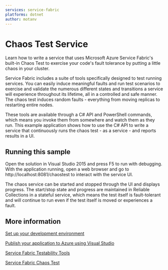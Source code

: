 ```yaml
---
services: service-fabric
platforms: dotnet
author: motanv
---
```


# Chaos Test Service
Learn how to write a service that uses Microsoft Azure Service Fabric's built-in Chaos Test to exercise your code's fault tolerance by putting a little chaos in your cluster.

Service Fabric includes a suite of tools specifically designed to test running services. You can easily induce meaningful faults and run test scenarios to exercise and validate the numerous different states and transitions a service will experience throughout its lifetime, all in a controlled and safe manner. The chaos test induces random faults - everything from moving replicas to restarting entire nodes. 

These tools are available through a C# API and PowerShell commands, which means you invoke them from somewhere and watch them as they run. This example application shows how to use the C# API to write a service that continuously runs the chaos test - as a service - and reports results in a UI.

## Running this sample
Open the solution in Visual Studio 2015 and press F5 to run with debugging. With the application running, open a web browser and go to http://localhost:8081/chaostest to interact with the service UI. 

The chaos service can be started and stopped through the UI and displays progress. The start/stop state and progress are maintained in Reliable Collections in a stateful service, which means the test itself is fault-tolerant and will continue to run even if the test itself is moved or experiences a fault.

## More information

[Set up your development environment](https://azure.microsoft.com/en-us/documentation/articles/service-fabric-get-started/)

[Publish your application to Azure using Visual Studio](https://azure.microsoft.com/en-us/documentation/articles/service-fabric-publish-app-remote-cluster/)

[Service Fabric Testability Tools](https://azure.microsoft.com/en-us/documentation/articles/service-fabric-testability-overview/)

[Service Fabric Chaos Test](https://azure.microsoft.com/en-us/documentation/articles/service-fabric-testability-scenarios/)

